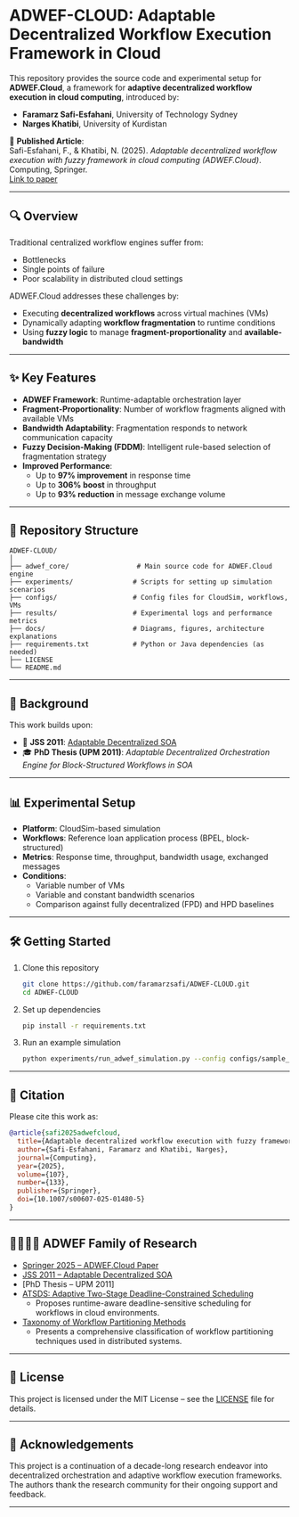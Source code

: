 # ADWEF-CLOUD: Adaptable Decentralized Workflow Execution Framework in Cloud

This repository provides the source code and experimental setup for **ADWEF.Cloud**, a framework for **adaptive decentralized workflow execution in cloud computing**, introduced by:

- **Faramarz Safi-Esfahani**, University of Technology Sydney  
- **Narges Khatibi**, University of Kurdistan

📄 **Published Article**:  
Safi-Esfahani, F., & Khatibi, N. (2025). *Adaptable decentralized workflow execution with fuzzy framework in cloud computing (ADWEF.Cloud)*. Computing, Springer.  
[Link to paper](https://link.springer.com/article/10.1007/s00607-025-01480-5)

---

## 🔍 Overview

Traditional centralized workflow engines suffer from:
- Bottlenecks  
- Single points of failure  
- Poor scalability in distributed cloud settings  

ADWEF.Cloud addresses these challenges by:
- Executing **decentralized workflows** across virtual machines (VMs)
- Dynamically adapting **workflow fragmentation** to runtime conditions
- Using **fuzzy logic** to manage **fragment-proportionality** and **available-bandwidth**

---

## ✨ Key Features

- **ADWEF Framework**: Runtime-adaptable orchestration layer
- **Fragment-Proportionality**: Number of workflow fragments aligned with available VMs
- **Bandwidth Adaptability**: Fragmentation responds to network communication capacity
- **Fuzzy Decision-Making (FDDM)**: Intelligent rule-based selection of fragmentation strategy
- **Improved Performance**:
  - Up to **97% improvement** in response time
  - Up to **306% boost** in throughput
  - Up to **93% reduction** in message exchange volume

---

## 📁 Repository Structure

```
ADWEF-CLOUD/
│
├── adwef_core/                 # Main source code for ADWEF.Cloud engine
├── experiments/               # Scripts for setting up simulation scenarios
├── configs/                   # Config files for CloudSim, workflows, VMs
├── results/                   # Experimental logs and performance metrics
├── docs/                      # Diagrams, figures, architecture explanations
├── requirements.txt           # Python or Java dependencies (as needed)
├── LICENSE
└── README.md
```

---

## 🧠 Background

This work builds upon:

- 📰 **JSS 2011**: [Adaptable Decentralized SOA](https://doi.org/10.1016/j.jss.2011.03.031)
- 🎓 **PhD Thesis (UPM 2011)**: *Adaptable Decentralized Orchestration Engine for Block-Structured Workflows in SOA*
---

## 📊 Experimental Setup

- **Platform**: CloudSim-based simulation
- **Workflows**: Reference loan application process (BPEL, block-structured)
- **Metrics**: Response time, throughput, bandwidth usage, exchanged messages
- **Conditions**:
  - Variable number of VMs
  - Variable and constant bandwidth scenarios
  - Comparison against fully decentralized (FPD) and HPD baselines

---

## 🛠️ Getting Started

1. Clone this repository  
   ```bash
   git clone https://github.com/faramarzsafi/ADWEF-CLOUD.git
   cd ADWEF-CLOUD
   ```

2. Set up dependencies  
   ```bash
   pip install -r requirements.txt
   ```

3. Run an example simulation  
   ```bash
   python experiments/run_adwef_simulation.py --config configs/sample_config.json
   ```

---

## 📜 Citation

Please cite this work as:

```bibtex
@article{safi2025adwefcloud,
  title={Adaptable decentralized workflow execution with fuzzy framework in cloud computing (ADWEF.Cloud)},
  author={Safi-Esfahani, Faramarz and Khatibi, Narges},
  journal={Computing},
  year={2025},
  volume={107},
  number={133},
  publisher={Springer},
  doi={10.1007/s00607-025-01480-5}
}
```

---

## 👨‍👩‍👧‍👦 ADWEF Family of Research

- [Springer 2025 – ADWEF.Cloud Paper](https://link.springer.com/article/10.1007/s00607-025-01480-5)
- [JSS 2011 – Adaptable Decentralized SOA](https://doi.org/10.1016/j.jss.2011.03.031)
- [PhD Thesis – UPM 2011]
- [ATSDS: Adaptive Two-Stage Deadline-Constrained Scheduling](https://link.springer.com/article/10.1007/s11227-016-1928-z)  
  - Proposes runtime-aware deadline-sensitive scheduling for workflows in cloud environments.
- [Taxonomy of Workflow Partitioning Methods](https://www.sciencedirect.com/science/article/pii/S0164121217300821)  
  - Presents a comprehensive classification of workflow partitioning techniques used in distributed systems.

---

## 🧾 License

This project is licensed under the MIT License – see the [LICENSE](./LICENSE) file for details.

---

## 🤝 Acknowledgements

This project is a continuation of a decade-long research endeavor into decentralized orchestration and adaptive workflow execution frameworks. The authors thank the research community for their ongoing support and feedback.

---
